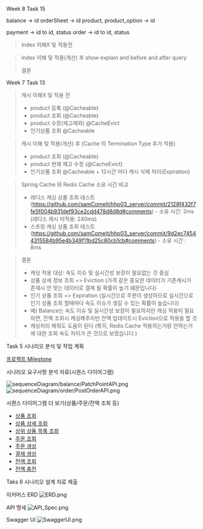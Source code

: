 Week 8 Task 15

balance -> id
orderSheet -> id
product, product_option -> id

payment -> id to id, status
order -> id to id, status

> Index 이해X 및 적용전
> 

> Index 이해 및 적용(개선) 후
> show explain
> and before and after query

> 결론

Week 7
Task 13 
> 캐시 이해X 및 적용 전
> - product 등록 (@Cacheable)
> - product 조회 (@Cacheable)
> - product 수정(재고제외) @CacheEvict
> - 인기상품 조회 @Cacheable

> 캐시 이해 및 적용(개선) 후 (Cache  의 Termination Type 추가 적용)
>  - product 조회 (@Cacheable)
>  - product 현재 재고 수정 (@CacheEvict)
>  - 인기상품 조회 @Cacheable + 12시간 마다 캐시 삭제 처리(Expiration)

> Spring Cache 와 Redis Cache 소유 시간 비교
> - 레디스 캐싱 상품 조회 테스트 (https://github.com/samComeIt/hhp03_server/commit/2128f432f7fe5f004b931def93ce2cdd478d8d8d#comments)
>       - 소유 시간: 2ms (레디스 캐시 미적용: 240ms)
> - 스프링 캐싱 상품 조회 테스트 (https://github.com/samComeIt/hhp03_server/commit/9d2ec74544315584b95e4b349f11bd25c80cb1cb#comments)
>       - 소유 시간 : 8ms

> 결론
> - 캐싱 적용 대상: 속도 이슈 및 실시간성 보정이 필요없는 것 중심
> - 상품 상세 정보 조회 => Eviction (가격 같은 중요한 데이터가 기존캐시가 존재시 안 맞는 데이터로 결제 될 확률이 높기 떄문입니다)
> - 인기 상품 조회 => Expiration (실시간으로 주문이 생성하므로 실시간으로 인기 상품 조회 할때마다 속도 이슈가 생길 수 있는 확률이 높습니다) 
> - 예) Balance는 속도 이슈 및 실시간성 보정이 필요하지만 캐싱 적용이 필요하면,
> 잔액 조회시 캐싱해주지만 잔액 업데이트시 Eviction으로 적용을 할 것
> - 캐싱처리 해줘도 도움이 된다 (특히, Redis Cache 적용하는거랑 안하는거에 대한 조회 속도 차이가 큰 것으로 보였습니다.)
> 

Task 5 시나리오 분석 및 작업 계획

[프로젝트 Milestone](https://github.com/users/samComeIt/projects/2)

시나리오 요구사항 분석 자료(시퀀스 다이어그램)


![sequenceDiagram/balance/PatchPointAPI.png](sequenceDiagram/balance/PatchPointAPI.png)
![sequenceDiagram/order/PostOrderAPI.png](sequenceDiagram/order/OrderProcess.png)

시퀀스 다이어그램 더 보기(상품/주문/잔액 조회 등)
- [상품 조회](sequenceDiagram/product/GetProductAPI.png)
- [상품 상세 조회](sequenceDiagram/product/GetProductDetailAPI.png)
- [상위 상품 목록 조회](sequenceDiagram/product/GetProductListAPI.png)
- [주문 조회](sequenceDiagram/order/GetOrderAPI.png)
- [주문 생성](sequenceDiagram/order/PostOrderAPI02.png)
- [결제 생성](sequenceDiagram/payment/PostPaymentAPI.png)
- [잔액 조회](sequenceDiagram/balance/GetBalanceAPI.png)
- [잔액 충전](sequenceDiagram/balance/PatchPointAPI.png)

Taks 6 시나리오 설계 자료 제출

이커머스 ERD
![ERD.png](ERD.png)

API 명세
![API_Spec.png](API_Spec.png)

Swagger UI
![SwaggerUI.png](SwaggerUI.png)
